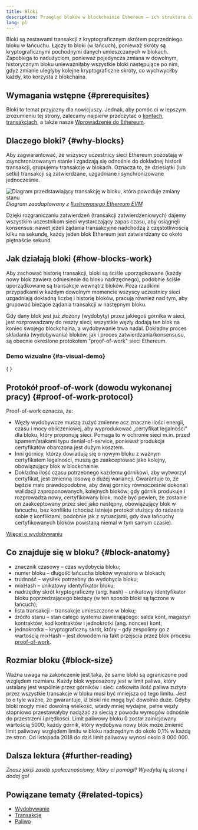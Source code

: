 ```yaml
---
title: Bloki
description: Przegląd bloków w blockchainie Ethereum – ich struktura danych, dlaczego są potrzebne i jak są wytwarzane.
lang: pl
---
```


Bloki są zestawami transakcji z kryptograficznym skrótem poprzedniego bloku w łańcuchu. Łączy to bloki (w łańcuch), ponieważ skróty są kryptograficznymi pochodnymi danych umieszczanych w blokach. Zapobiega to nadużyciom, ponieważ pojedyncza zmiana w dowolnym, historycznym bloku unieważniłaby wszystkie bloki następujące po nim, gdyż zmianie uległyby kolejne kryptograficzne skróty, co wychwyciłby każdy, kto korzysta z blokchaina.

## Wymagania wstępne \{#prerequisites}

Bloki to temat przyjazny dla nowicjuszy. Jednak, aby pomóc ci w lepszym zrozumieniu tej strony, zalecamy najpierw przeczytać o [kontach](/developers/docs/accounts/), [transakcjach](/developers/docs/transactions/), a także nasze [Wprowadzenie do Ethereum](/developers/docs/intro-to-ethereum/).

## Dlaczego bloki? \{#why-blocks}

Aby zagwarantować, że wszyscy uczestnicy sieci Ethereum pozostają w zsynchronizowanym stanie i zgadzają się odnośnie do dokładnej historii transakcji, grupujemy transakcje w blokach. Oznacza to, że dziesiątki (lub setki) transakcji są zatwierdzane, uzgadniane i synchronizowane jednocześnie.

![Diagram przedstawiający transakcję w bloku, która powoduje zmiany stanu](./tx-block.png) _Diagram zaadaptowany z [Ilustrowanego Ethereum EVM](https://takenobu-hs.github.io/downloads/ethereum_evm_illustrated.pdf)_

Dzięki rozgraniczaniu zatwierdzeń (transakcji zatwierdzeniowych) dajemy wszystkim uczestnikom sieci wystarczający zapas czasu, aby osiągnęli konsensus: nawet jeżeli żądania transakcyjne nadchodzą z częstotliwością kilku na sekundę, każdy jeden blok Ethereum jest zatwierdzany co około piętnaście sekund.

## Jak działają bloki \{#how-blocks-work}

Aby zachować historię transakcji, bloki są ściśle uporządkowane (każdy nowy blok zawiera odniesienie do bloku nadrzędnego), podobnie ściśle uporządkowane są transakcje wewnątrz bloków. Poza rzadkimi przypadkami w każdym dowolnym momencie wszyscy uczestnicy sieci uzgadniają dokładną liczbę i historię bloków, pracują również nad tym, aby grupować bieżące żądania transakcji w następnym bloku.

Gdy dany blok jest już złożony (wydobyty) przez jakiegoś górnika w sieci, jest rozprowadzany do reszty sieci; wszystkie węzły dodają ten blok na koniec swojego blockchaina, a wydobywanie trwa nadal. Dokładny proces składania (wydobywania) bloków, jak i proces zatwierdzania/konsensusu, są obecnie określone protokołem "proof-of-work" sieci Ethereum.

### Demo wizualne \{#a-visual-demo}

{
<YouTube id="_160oMzblY8" />
}

## Protokół proof-of-work (dowodu wykonanej pracy) \{#proof-of-work-protocol}

Proof-of-work oznacza, że:

- Węzły wydobywcze muszą zużyć zmienne acz znaczne ilości energii, czasu i mocy obliczeniowej, aby wyprodukować „certyfikat legalności” dla bloku, który proponują sieci. Pomaga to w ochronie sieci m.in. przed spamem/atakami typu denial-of-service, ponieważ produkcja certyfikatów obarczona jest dużym kosztem.
- Inni górnicy, którzy dowiadują się o nowym bloku z ważnym certyfikatem legalności, muszą go zaakceptować jako kolejny, obowiązujący blok w blockchainie.
- Dokładna ilość czasu potrzebnego każdemu górnikowi, aby wytworzył certyfikat, jest zmienną losową o dużej wariancji. Gwarantuje to, że będzie mało prawdopodobne, aby dwaj górnicy równocześnie dokonali walidacji zaproponowanych, kolejnych bloków; gdy górnik produkuje i rozprowadza nowy, certyfikowany blok, może być pewien, że zostanie on zaakceptowany przez sieć jako następny, obowiązujący blok w łańcuchu, bez konfliktu (chociaż istnieje protokół służący do radzenia sobie z konfliktami, podobnie jak z sytuacjami, gdy dwa łańcuchy certyfikowanych bloków powstaną niemal w tym samym czasie).

[Więcej o wydobywaniu](/developers/docs/consensus-mechanisms/pow/mining/)

## Co znajduje się w bloku? \{#block-anatomy}

- znacznik czasowy – czas wydobycia bloku;
- numer bloku – długość łańcucha bloków wyrażona w blokach;
- trudność – wysiłek potrzebny do wydobycia bloku;
- mixHash – unikatowy identyfikator bloku;
- nadrzędny skrót kryptograficzny (ang. hash) – unikatowy identyfikator bloku poprzedzającego bieżący (w ten sposób bloki są łączone w łańcuch);
- lista transakcji – transakcje umieszczone w bloku;
- źródło stanu – stan całego systemu zawierającego: salda kont, magazyn kontraktów, kod kontraktów i jednokrotki (ang. nonces) kont;
- jednokrotka – kryptograficzny skrót, który – gdy zespolimy go z wartością mixHash – jest dowodem na fakt przejścia przez blok procesu [proof-of-work](/developers/docs/consensus-mechanisms/pow/).

## Rozmiar bloku \{#block-size}

Ważna uwaga na zakończenie jest taka, że same bloki są ograniczone pod względem rozmiaru. Każdy blok wyposażony jest w limit paliwa, który ustalany jest wspólnie przez górników i sieć: całkowita ilość paliwa zużyta przez wszystkie transakcje w bloku musi być mniejsza od tego limitu. Jest to o tyle ważne, że gwarantuje, iż bloki nie mogą być dowolnie duże. Gdyby bloki mogły mieć dowolną wielkość, wtedy mniej wydajne, pełne węzły stopniowo przestawałyby nadążać za siecią z powodu wymogów odnośnie do przestrzeni i prędkości. Limit paliwowy bloku 0 został zainicjowany wartością 5000; każdy górnik, który wydobywa nowy blok może zmienić limit paliwowy względem limitu w bloku nadrzędnym do około 0,1% w każdą ze stron. Od listopada 2018 do dziś limit paliwowy wynosi około 8 000 000.

## Dalsza lektura \{#further-reading}

_Znasz jakiś zasób społecznościowy, który ci pomógł? Wyedytuj tę stronę i dodaj go!_

## Powiązane tematy \{#related-topics}

- [Wydobywanie](/developers/docs/consensus-mechanisms/pow/mining/)
- [Transakcje](/developers/docs/transactions/)
- [Paliwo](/developers/docs/gas/)
